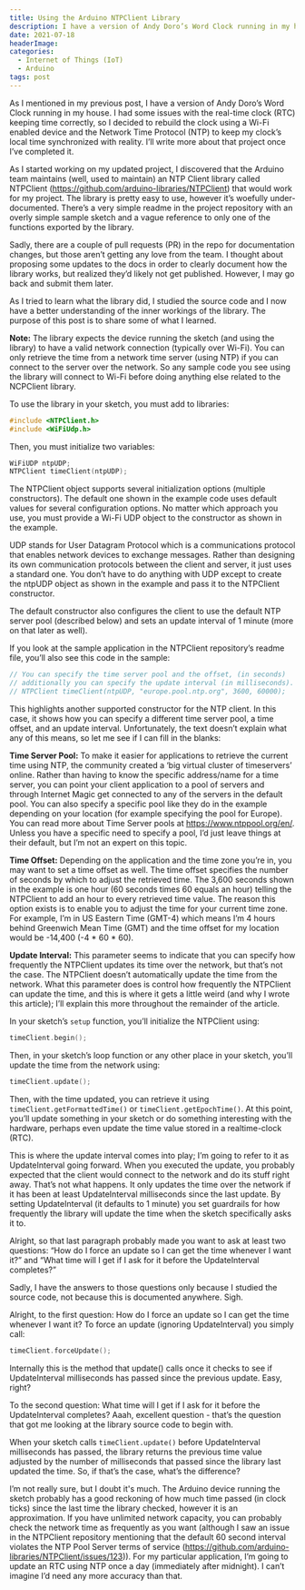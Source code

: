 ```yaml
---
title: Using the Arduino NTPClient Library
description: I have a version of Andy Doro’s Word Clock running in my house. I had some issues with the real-time clock (RTC) keeping time correctly, so I decided to rebuild the clock using a Wi-Fi enabled device and the Network Time Protocol (NTP) to keep my clock’s local time synchronized with reality. 
date: 2021-07-18
headerImage: 
categories: 
  - Internet of Things (IoT)
  - Arduino
tags: post
---
```


As I mentioned in my previous post, I have a version of Andy Doro’s Word Clock running in my house. I had some issues with the real-time clock (RTC) keeping time correctly, so I decided to rebuild the clock using a Wi-Fi enabled device and the Network Time Protocol (NTP) to keep my clock’s local time synchronized with reality. I’ll write more about that project once I’ve completed it.

As I started working on my updated project, I discovered that the Arduino team maintains (well, used to maintain) an NTP Client library called NTPClient (https://github.com/arduino-libraries/NTPClient) that would work for my project. The library is pretty easy to use, however it’s woefully under-documented. There’s a very simple readme in the project repository with an overly simple sample sketch and a vague reference to only one of the functions exported by the library.

Sadly, there are a couple of pull requests (PR) in the repo for documentation changes, but those aren’t getting any love from the team.  I thought about proposing some updates to the docs in order to clearly document how the library works, but realized they’d likely not get published. However, I may go back and submit them later. 

As I tried to learn what the library did, I studied the source code and I now have a better understanding of the inner workings of the library. The purpose of this post is to share some of what I learned.

**Note:** The library expects the device running the sketch (and using the library) to have a valid network connection (typically over Wi-Fi). You can only retrieve the time from a network time server (using NTP) if you can connect to the server over the network. So any sample code you see using the library will connect to Wi-Fi before doing anything else related to the NCPClient library.

To use the library in your sketch, you must add to libraries:

```c
#include <NTPClient.h>
#include <WiFiUdp.h>
```

Then, you must initialize two variables:

```c
WiFiUDP ntpUDP;
NTPClient timeClient(ntpUDP);
```

The NTPClient object supports several initialization options (multiple constructors). The default one shown in the example code uses default values for several configuration options. No matter which approach you use, you must provide a Wi-Fi UDP object to the constructor as shown in the example.

UDP stands for User Datagram Protocol which is a communications protocol that enables network devices to exchange messages. Rather than designing its own communication protocols between the client and server, it just uses a standard one. You don’t have to do anything with UDP except to create the ntpUDP object as shown in the example and pass it to the NTPClient constructor.

The default constructor also configures the client to use the default NTP server pool (described below) and sets an update interval of 1 minute (more on that later as well). 

If you look at the sample application in the NTPClient repository’s readme file, you’ll also see this code in the sample:

```c
// You can specify the time server pool and the offset, (in seconds)
// additionally you can specify the update interval (in milliseconds).
// NTPClient timeClient(ntpUDP, "europe.pool.ntp.org", 3600, 60000);
```

This highlights another supported constructor for the NTP client. In this case, it shows how you can specify a different time server pool, a time offset, and an update interval. Unfortunately, the text doesn’t explain what any of this means, so let me see if I can fill in the blanks:

**Time Server Pool:** To make it easier for applications to retrieve the current time using NTP, the community created a ‘big virtual cluster of timeservers’ online. Rather than having to know the specific address/name for a time server, you can point your client application to a pool of servers and through Internet Magic get connected to any of the servers in the default pool. You can also specify a specific pool like they do in the example depending on your location (for example specifying the pool for Europe). You can read more about Time Server pools at  https://www.ntppool.org/en/. Unless you have a specific need to specify a pool, I’d just leave things at their default, but I’m not an expert on this topic. 

**Time Offset:** Depending on the application and the time zone you’re in, you may want to set a time offset as well. The time offset specifies the number of seconds by which to adjust the retrieved time. The 3,600 seconds shown in the example is one hour (60 seconds times 60 equals an hour) telling the NTPClient to add an hour to every retrieved time value. The reason this option exists is to enable you to adjust the time for your current time zone. For example, I’m in US Eastern Time (GMT-4) which means I’m 4 hours behind Greenwich Mean Time (GMT) and the time offset for my location would be -14,400 (-4 * 60 * 60). 

**Update Interval:** This parameter seems to indicate that you can specify how frequently the NTPClient updates its time over the network, but that’s not the case. The NTPClient doesn’t automatically update the time from the network. What this parameter does is control how frequently the NTPClient can update the time, and this is where it gets a little weird (and why I wrote this article); I’ll explain this more throughout the remainder of the article.

In your sketch’s `setup` function, you’ll initialize the NTPClient using:

```c
timeClient.begin();
````

Then, in your sketch’s loop function or any other place in your sketch, you’ll update the time from the network using:

```c
timeClient.update();
```

Then, with the time updated, you can retrieve it using `timeClient.getFormattedTime()` or `timeClient.getEpochTime()`. At this point, you’ll update something in your sketch or do something interesting with the hardware, perhaps even update the time value stored in a realtime-clock (RTC). 

This is where the update interval comes into play; I’m going to refer to it as UpdateInterval going forward. When you executed the update, you probably expected that the client would connect to the network and do its stuff right away. That’s not what happens. It only updates the time over the network if it has been at least UpdateInterval milliseconds since the last update. By setting UpdateInterval (it defaults to 1 minute) you set guardrails for how frequently the library will update the time when the sketch specifically asks it to.

Alright, so that last paragraph probably made you want to ask at least two questions: “How do I force an update so I can get the time whenever I want it?” and “What time will I get if I ask for it before the UpdateInterval completes?”

Sadly, I have the answers to those questions only because I studied the source code, not because this is documented anywhere. Sigh.

Alright, to the first question: How do I force an update so I can get the time whenever I want it? To force an update (ignoring UpdateInterval) you simply call:

```c
timeClient.forceUpdate();
```

Internally this is the method that update() calls once it checks to see if UpdateInterval milliseconds has passed since the previous update. Easy, right?

To the second question: What time will I get if I ask for it before the UpdateInterval completes? Aaah, excellent question - that’s the question that got me looking at the library source code to begin with.

When your sketch calls `timeClient.update()` before UpdateInterval milliseconds has passed, the library returns the previous time value adjusted by the number of milliseconds that passed since the library last updated the time. 
So, if that’s the case, what’s the difference?

I’m not really sure, but I doubt it's much. The Arduino device running the sketch probably has a good reckoning of how much time passed (in clock ticks) since the last time the library checked, however it is an approximation. If you have unlimited network capacity, you can probably check the network time as frequently as you want (although I saw an issue in the NTPClient repository mentioning that the default 60 second interval violates the NTP Pool Server terms of service  (https://github.com/arduino-libraries/NTPClient/issues/123)). For my particular application, I’m going to update an RTC using NTP once a day (immediately after midnight). I can’t imagine I’d need any more accuracy than that.
